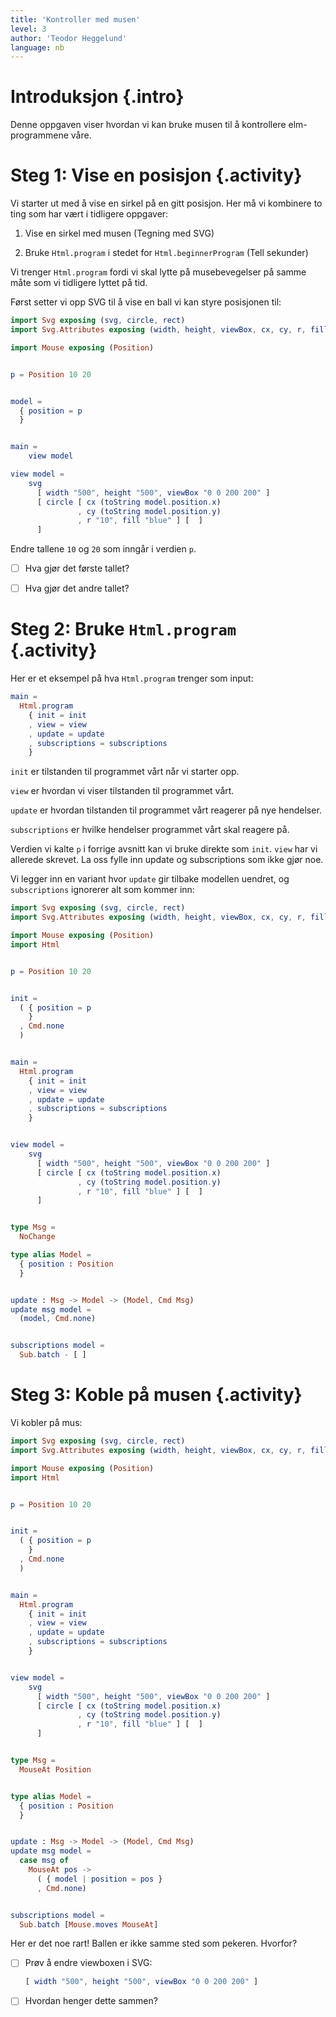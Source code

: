 ```yaml
---
title: 'Kontroller med musen'
level: 3
author: 'Teodor Heggelund'
language: nb
---
```



# Introduksjon {.intro}

Denne oppgaven viser hvordan vi kan bruke musen til å kontrollere
elm-programmene våre.


# Steg 1: Vise en posisjon {.activity}

Vi starter ut med å vise en sirkel på en gitt posisjon. Her må vi kombinere to
ting som har vært i tidligere oppgaver:

1. Vise en sirkel med musen (Tegning med SVG)

2. Bruke `Html.program` i stedet for `Html.beginnerProgram` (Tell sekunder)

Vi trenger `Html.program` fordi vi skal lytte på musebevegelser på samme måte
som vi tidligere lyttet på tid.

Først setter vi opp SVG til å vise en ball vi kan styre posisjonen til:

```elm
import Svg exposing (svg, circle, rect)
import Svg.Attributes exposing (width, height, viewBox, cx, cy, r, fill, x, y, width, height)

import Mouse exposing (Position)


p = Position 10 20


model =
  { position = p
  }


main =
    view model

view model =
    svg
      [ width "500", height "500", viewBox "0 0 200 200" ]
      [ circle [ cx (toString model.position.x)
               , cy (toString model.position.y)
               , r "10", fill "blue" ] [  ]
      ]
```

Endre tallene `10` og `20` som inngår i verdien `p`.

- [ ] Hva gjør det første tallet?

- [ ] Hva gjør det andre tallet?


# Steg 2: Bruke `Html.program` {.activity}

Her er et eksempel på hva `Html.program` trenger som input:

```elm
main =
  Html.program
    { init = init
    , view = view
    , update = update
    , subscriptions = subscriptions
    }
```

`init` er tilstanden til programmet vårt når vi starter opp.

`view` er hvordan vi viser tilstanden til programmet vårt.

`update` er hvordan tilstanden til programmet vårt reagerer på nye hendelser.

`subscriptions` er hvilke hendelser programmet vårt skal reagere på.

Verdien vi kalte `p` i forrige avsnitt kan vi bruke direkte som `init`. `view`
har vi allerede skrevet. La oss fylle inn update og subscriptions som ikke gjør
noe.

Vi legger inn en variant hvor `update` gir tilbake modellen uendret, og
`subscriptions` ignorerer alt som kommer inn:

```elm
import Svg exposing (svg, circle, rect)
import Svg.Attributes exposing (width, height, viewBox, cx, cy, r, fill, x, y, width, height)

import Mouse exposing (Position)
import Html


p = Position 10 20


init =
  ( { position = p
    }
  , Cmd.none
  )


main =
  Html.program
    { init = init
    , view = view
    , update = update
    , subscriptions = subscriptions
    }


view model =
    svg
      [ width "500", height "500", viewBox "0 0 200 200" ]
      [ circle [ cx (toString model.position.x)
               , cy (toString model.position.y)
               , r "10", fill "blue" ] [  ]
      ]


type Msg =
  NoChange

type alias Model =
  { position : Position
  }


update : Msg -> Model -> (Model, Cmd Msg)
update msg model =
  (model, Cmd.none)


subscriptions model =
  Sub.batch - [ ]
```


# Steg 3: Koble på musen {.activity}

Vi kobler på mus:

```elm
import Svg exposing (svg, circle, rect)
import Svg.Attributes exposing (width, height, viewBox, cx, cy, r, fill, x, y, width, height)

import Mouse exposing (Position)
import Html


p = Position 10 20


init =
  ( { position = p
    }
  , Cmd.none
  )


main =
  Html.program
    { init = init
    , view = view
    , update = update
    , subscriptions = subscriptions
    }


view model =
    svg
      [ width "500", height "500", viewBox "0 0 200 200" ]
      [ circle [ cx (toString model.position.x)
               , cy (toString model.position.y)
               , r "10", fill "blue" ] [  ]
      ]


type Msg =
  MouseAt Position


type alias Model =
  { position : Position
  }


update : Msg -> Model -> (Model, Cmd Msg)
update msg model =
  case msg of
    MouseAt pos ->
      ( { model | position = pos }
      , Cmd.none)


subscriptions model =
  Sub.batch [Mouse.moves MouseAt]
```

Her er det noe rart! Ballen er ikke samme sted som pekeren. Hvorfor?

- [ ] Prøv å endre viewboxen i SVG:

  ```elm
  [ width "500", height "500", viewBox "0 0 200 200" ]
  ```

- [ ] Hvordan henger dette sammen?
